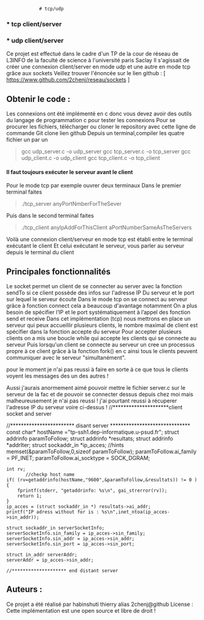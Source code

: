 				# tcp/udp
### * tcp client/server
### * udp client/server

Ce projet est effectué dans le cadre d'un TP de la cour de réseau de L3INFO de la faculté de science à l'université paris Saclay
Il s'agissait de créer une connexion client/server en mode udp et une autre en mode tcp grâce aux sockets
 Veillez trouver l'énoncée sur le lien github : [ https://www.github.com/2chenj/reseau/sockets ]

## Obtenir le code : 
Les connexions ont été implémenté en c donc vous devez avoir des outils du langage de programmation c pour tester les connexions 
Pour se procurer les fichiers, télécharger ou cloner le repository avec cette ligne de commande Git clone lien github
Depuis un terminal,compiler les quatre fichier un par un

>gcc udp_server.c -o udp_server
>gcc tcp_server.c -o tcp_server
>gcc udp_client.c -o udp_client
>gcc tcp_client.c -o tcp_client

#### Il faut toujours exécuter le serveur avant le client 
Pour le mode tcp par exemple ouvrer deux terminaux
Dans le premier terminal faites
>./tcp_server anyPortNmberForTheSever

Puis dans le second terminal faites
>./tcp_client anyIpAddForThisClient aPortNumberSameAsTheServers

Voilà une connexion client/serveur en mode tcp est établi entre le terminal exécutant le client
Et celui exécutant le serveur, vous parler au serveur depuis le terminal du client

## Principales fonctionnalités 
Le socket permet un client de se connecter au server avec la fonction sendTo si ce client possède des infos sur l'adresse IP
Du serveur et le port sur lequel le serveur écoute 
Dans le mode tcp on se connect au serveur grâce à fonction connect cela a beaucoup d'avantage notamment
On a plus besoin de spécifier l’IP et le port systématiquement à l’appel des fonction send et receive
Dans cet implémentation (tcp) nous mettrons en place un serveur qui peux accueillir plusieurs clients, le nombre maximal de client est spécifier dans la fonction accepte du serveur
Pour accepter plusieurs clients on a mis une boucle while qui accepte les clients qui se connecte au serveur
Puis lorsqu'un client se connecte au serveur un cree un processus propre à ce client grâce à la fonction fork() en c ainsi tous le clients peuvent  communiquer avec le serveur "simultanément". 

pour le moment je n'ai pas reussi à faire en sorte à ce que tous le clients voyent les messages des un des autres !

Aussi j'aurais anormement aimé pouvoir mettre le fichier server.c sur le serveur de la fac et de pouvoir se connecter dessus depuis
chez moi mais malheureusement je n'ai pas reussi ! j'ai pourtant reussi à récuperer l'adresse IP du serveur voire ci-dessus ! 
    //*********************client socket and server
    
   //************************ disant server ****************************** 
    const char* hostName ="tp-ssh1.dep-informatique.u-psud.fr"; 
    struct addrinfo paramToFollow;
    struct addrinfo *resultats;
    struct addrinfo *addrIter;
    struct sockaddr_in *ip_acces;
        //hints
    memset(&paramToFollow,0,sizeof paramToFollow);
    paramToFollow.ai_family = PF_INET;
    paramToFollow.ai_socktype = SOCK_DGRAM;
    
    int rv;
           //checkp host name
    if( (rv=getaddrinfo(hostName,"9600",&paramToFollow,&resultats)) != 0 ){
	    fprintf(stderr, "getaddrinfo: %s\n", gai_strerror(rv));
	    return 1;
    }
    ip_acces = (struct sockaddr_in *) resultats->ai_addr;
    printf("IP adress without for is : %s\n",inet_ntoa(ip_acces->sin_addr));

    struct sockaddr_in serverSocketInfo;
    serverSocketInfo.sin_family = ip_acces->sin_family;
    serverSocketInfo.sin_addr = ip_acces->sin_addr;
    serverSocketInfo.sin_port = ip_acces->sin_port;

    struct in_addr serverAddr;
    serverAddr = ip_acces->sin_addr;

    //******************** end distant server

## Auteurs :
Ce projet a été réalisé par habinshuti thierry alias 2chenj@github
License : 
Cette implémentation est une open source et libre de droit !
